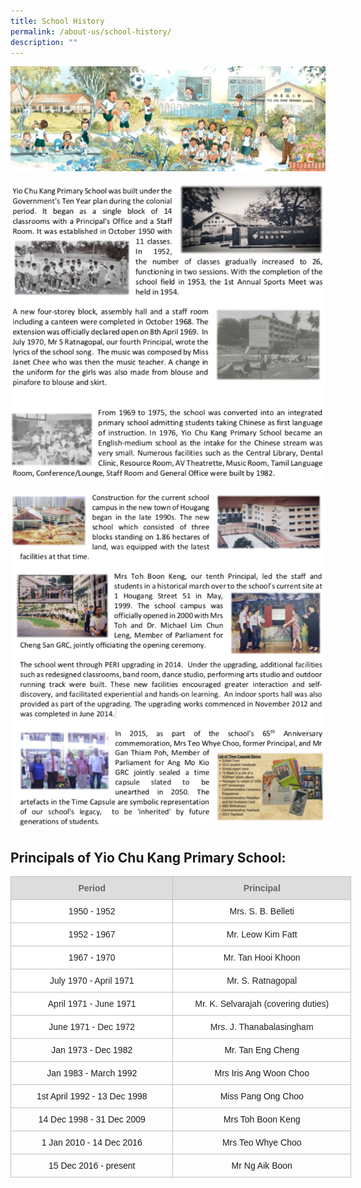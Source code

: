```yaml
---
title: School History
permalink: /about-us/school-history/
description: ""
---
```

![School History](/images/history%201.jpg)

![School History](/images/history2.png)

![School History](/images/history3.png)

Principals of Yio Chu Kang Primary School:
------------------------------------------
<style type="text/css">
.tg  {border-collapse:collapse;border-spacing:0;}
.tg td{border-color:black;border-style:solid;border-width:1px;font-family:Arial, sans-serif;font-size:14px;
  overflow:hidden;padding:10px 5px;word-break:normal;}
.tg th{border-color:black;border-style:solid;border-width:1px;font-family:Arial, sans-serif;font-size:14px;
  font-weight:normal;overflow:hidden;padding:10px 5px;word-break:normal;}
.tg .tg-wman{border-color:#c0c0c0;text-align:center;vertical-align:middle}
.tg .tg-b53n{background-color:#DDD;border-color:#c0c0c0;color:#666;font-weight:bold;text-align:center;vertical-align:middle}
.tg .tg-s5ra{background-color:#ffffff;border-color:#c0c0c0;color:#222;text-align:center;vertical-align:top}
.tg .tg-8fvo{background-color:#FFF;border-color:#c0c0c0;color:#222;text-align:center;vertical-align:top}
.tg .tg-fzdr{border-color:#c0c0c0;text-align:center;vertical-align:top}
</style>
<table class="tg" style="undefined;table-layout: fixed; width: 545px">
<colgroup>
<col style="width: 260.003906px">
<col style="width: 285.003906px">
</colgroup>
<thead>
  <tr>
    <th class="tg-b53n"><span style="color:#666;background-color:#DDD">Period</span></th>
    <th class="tg-b53n"><span style="color:#666;background-color:#DDD">Principal</span></th>
  </tr>
</thead>
<tbody>
  <tr>
    <td class="tg-s5ra">1950 - 1952</td>
    <td class="tg-s5ra">Mrs. S. B. Belleti</td>
  </tr>
  <tr>
    <td class="tg-s5ra">1952 - 1967</td>
    <td class="tg-s5ra">Mr. Leow Kim Fatt</td>
  </tr>
  <tr>
    <td class="tg-s5ra">1967 - 1970</td>
    <td class="tg-s5ra">Mr. Tan Hooi Khoon</td>
  </tr>
  <tr>
    <td class="tg-s5ra">July 1970 - April 1971</td>
    <td class="tg-s5ra">Mr. S. Ratnagopal</td>
  </tr>
  <tr>
    <td class="tg-s5ra">April 1971 - June 1971</td>
    <td class="tg-s5ra">Mr. K. Selvarajah (covering duties)</td>
  </tr>
  <tr>
    <td class="tg-8fvo">June 1971 - Dec 1972</td>
    <td class="tg-8fvo"><span style="background-color:transparent">Mrs. J. Thanabalasingham</span></td>
  </tr>
  <tr>
    <td class="tg-fzdr">Jan 1973 - Dec 1982</td>
    <td class="tg-fzdr">Mr. Tan Eng Cheng</td>
  </tr>
  <tr>
    <td class="tg-fzdr">Jan 1983 - March 1992</td>
    <td class="tg-fzdr">Mrs Iris Ang Woon Choo</td>
  </tr>
  <tr>
    <td class="tg-fzdr">1st April 1992 - 13 Dec 1998</td>
    <td class="tg-fzdr">Miss Pang Ong Choo</td>
  </tr>
  <tr>
    <td class="tg-fzdr">14 Dec 1998 - 31 Dec 2009</td>
    <td class="tg-fzdr">Mrs Toh Boon Keng</td>
  </tr>
  <tr>
    <td class="tg-wman">1 Jan 2010 - 14 Dec 2016</td>
    <td class="tg-fzdr">Mrs Teo Whye Choo</td>
  </tr>
  <tr>
    <td class="tg-wman">15 Dec 2016 - present</td>
    <td class="tg-fzdr">Mr Ng Aik Boon<br></td>
  </tr>
</tbody>
</table>